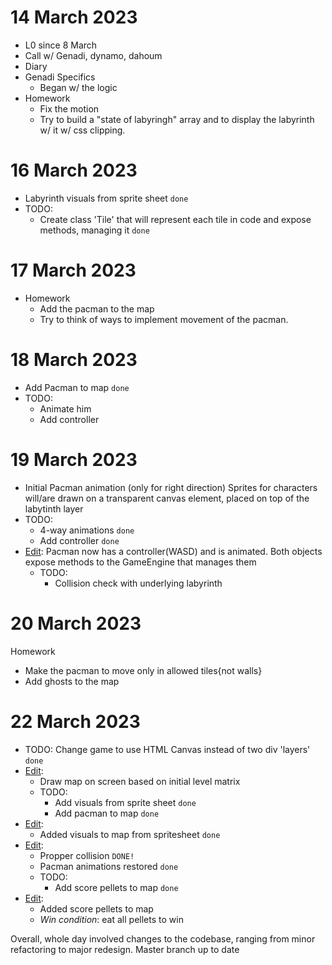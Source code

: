 # 14 March 2023

* L0 since 8 March
* Call w/ Genadi, dynamo, dahoum
* Diary
* Genadi Specifics
  * Began w/ the logic
* Homework
  * Fix the motion
  * Try to build a "state of labyringh" array and to display the labyrinth w/ it w/ css clipping.

# 16 March 2023
* Labyrinth visuals from sprite sheet `done`
* TODO:
  * Create class 'Tile' that will represent each tile in code and expose methods, managing it `done`

# 17 March 2023
* Homework
  * Add the pacman to the map
  * Try to think of ways to implement movement of the pacman.

# 18 March 2023
* Add Pacman to map `done`
* TODO:
  * Animate him
  * Add controller

# 19 March 2023
* Initial Pacman animation (only for right direction)
    Sprites for characters will/are drawn on a transparent canvas element, placed on top of the labytinth layer
* TODO:
  * 4-way animations `done` 
  * Add controller `done`
* <ins>Edit</ins>: Pacman now has a controller(WASD) and is animated. Both objects expose methods to the GameEngine that manages them
  * TODO:
    * Collision check with underlying labyrinth

# 20 March 2023
  Homework
  * Make the pacman to move only in allowed tiles{not walls}
  * Add ghosts to the map

# 22 March 2023
  * TODO: Change game to use HTML Canvas instead of two div 'layers' `done`
  * <ins>Edit</ins>:
    * Draw map on screen based on initial level matrix
    * TODO: 
      * Add visuals from sprite sheet `done`
      * Add pacman to map `done`
  * <ins>Edit</ins>:
    * Added visuals to map from spritesheet `done`
  * <ins>Edit</ins>: 
    * Propper collision `DONE!`
    * Pacman animations restored `done`
    * TODO:
      * Add score pellets to map `done`
  * <ins>Edit</ins>: 
    * Added score pellets to map
    * *Win condition*: eat all pellets to win
    
Overall, whole day involved changes to the codebase, ranging from minor refactoring to major redesign. Master branch up to date 

